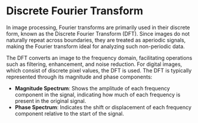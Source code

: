 # Discrete Fourier Transform

In image processing, Fourier transforms are primarily used in their discrete form, known as the Discrete Fourier Transform (DFT). Since images do not naturally repeat across boundaries, they are treated as aperiodic signals, making the Fourier transform ideal for analyzing such non-periodic data.

The DFT converts an image to the frequency domain, facilitating operations such as filtering, enhancement, and noise reduction. For digital images, which consist of discrete pixel values, the DFT is used. The DFT is typically represented through its magnitude and phase components:

- **Magnitude Spectrum**: Shows the amplitude of each frequency component in the signal, indicating how much of each frequency is present in the original signal.
- **Phase Spectrum**: Indicates the shift or displacement of each frequency component relative to the start of the signal.
